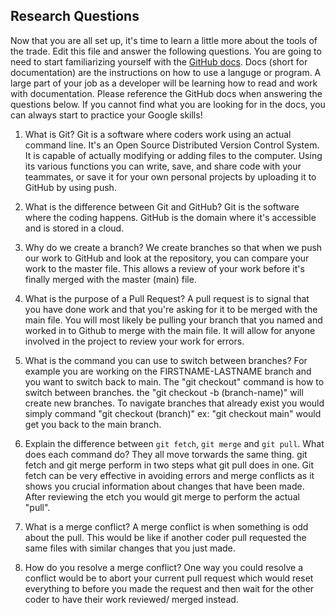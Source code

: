 ## Research Questions 

Now that you are all set up, it's time to learn a little more about the tools of the trade. Edit this file and answer the following questions. You are going to need to start familiarizing yourself with the [GitHub docs](https://docs.github.com/en). Docs (short for documentation) are the instructions on how to use a languge or program. A large part of your job as a developer will be learning how to read and work with documentation. Please reference the GitHub docs when answering the questions below. If you cannot find what you are looking for in the docs, you can always start to practice your Google skills!

1. What is Git?
 Git is a software where coders work using an actual command line. It's an Open Source Distributed Version Control System.
 It is capable of actually modifying or adding files to the computer.
 Using its various functions you can write, save, and share code with your teammates,
or save it for your own personal projects by uploading it to GitHub by using push.

2. What is the difference between Git and GitHub?
 Git is the software where the coding happens. GitHub is the domain where it's accessible and is stored in a cloud.

3. Why do we create a branch?
  We create branches so that when we push our work to GitHub and look at the repository, you can compare your work
to the master file. This allows a review of your work before it's finally merged with the master (main) file.

4. What is the purpose of a Pull Request?
A pull request is to signal that you have done work and that you're asking for it to be merged with the main file.
You will most likely be pulling your branch that you named and worked in to Github to merge with the main file.
It will allow for anyone involved in the project to review your work for errors.
 
5. What is the command you can use to switch between branches? For example you are working on the FIRSTNAME-LASTNAME branch and you want to switch back to main.
The "git checkout" command is how to switch between branches. the "git checkout -b (branch-name)" will create new branches.
To navigate branches that already exist you would simply command "git checkout (branch)" ex: 
"git checkout main" would get you back to the main branch.

6. Explain the difference between `git fetch`, `git merge` and `git pull`. What does each command do?
They all move torwards the same thing. git fetch and git merge perform in two steps what git pull does in one.
Git fetch can be very effective in avoiding errors and merge conflicts as it shows you crucial information about changes
that have been made. After reviewing the etch you would git merge to perform the actual "pull".

7. What is a merge conflict?
A merge conflict is when something is odd about the pull. This would be like if another coder pull requested the same
files with similar changes that you just made. 

8. How do you resolve a merge conflict?
One way you could resolve a conflict would be to abort your current pull request which would reset everything to before
you made the request and then wait for the other coder to have their work reviewed/ merged instead.
